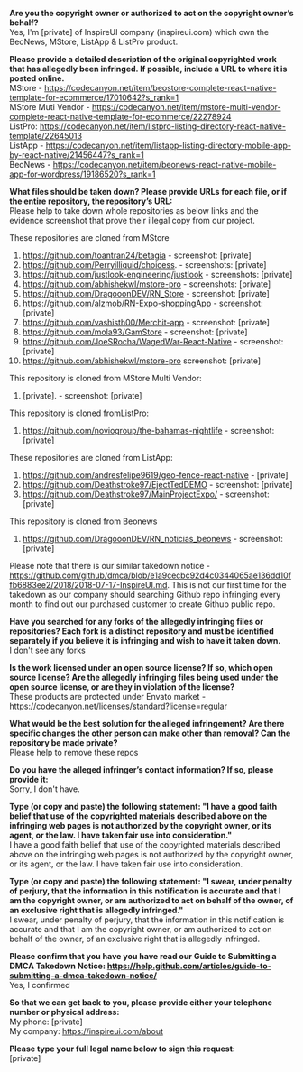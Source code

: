 **Are you the copyright owner or authorized to act on the copyright owner’s behalf?**   
Yes, I'm [private] of InspireUI company (inspireui.com) which own the BeoNews, MStore, ListApp & ListPro product.

**Please provide a detailed description of the original copyrighted work that has allegedly been infringed. If possible, include a URL to where it is posted online.**   
MStore - https://codecanyon.net/item/beostore-complete-react-native-template-for-ecommerce/17010642?s_rank=1   
MStore Muti Vendor - https://codecanyon.net/item/mstore-multi-vendor-complete-react-native-template-for-ecommerce/22278924   
ListPro: https://codecanyon.net/item/listpro-listing-directory-react-native-template/22645013   
ListApp - https://codecanyon.net/item/listapp-listing-directory-mobile-app-by-react-native/21456447?s_rank=1   
BeoNews - https://codecanyon.net/item/beonews-react-native-mobile-app-for-wordpress/19186520?s_rank=1

**What files should be taken down? Please provide URLs for each file, or if the entire repository, the repository’s URL:**   
Please help to take down whole repositories as below links and the evidence screenshot that prove their illegal copy from our project.

These repositories are cloned from MStore   
1. https://github.com/toantran24/betagia - screenshot: [private]  
2. https://github.com/Perryilliquid/choicess. - screenshots: [private]  
3. https://github.com/justlook-engineering/justlook - screenshots: [private]   
4. https://github.com/abhishekwl/mstore-pro - screenshots: [private]  
5. https://github.com/DragooonDEV/RN_Store - screenshot: [private]  
6. https://github.com/alzmob/RN-Expo-shoppingApp - screenshot: [private]  
7. https://github.com/vashisth00/Merchit-app - screenshot: [private]  
8. https://github.com/mola93/GamStore - screenshot: [private]  
9. https://github.com/JoeSRocha/WagedWar-React-Native - screenshot: [private]   
10. https://github.com/abhishekwl/mstore-pro screenshot: [private]

This repository is cloned from MStore Multi Vendor:   
1. [private]. - screenshot: [private]

This repository is cloned fromListPro:   
1. https://github.com/noviogroup/the-bahamas-nightlife - screenshot: [private]  

These repositories are cloned from ListApp:   
1. https://github.com/andresfelipe9619/geo-fence-react-native - [private]  
2. https://github.com/Deathstroke97/EjectTedDEMO - screenshot: [private]  
3. https://github.com/Deathstroke97/MainProjectExpo/ - screenshot: [private]  

This repository is cloned from Beonews   
1. https://github.com/DragooonDEV/RN_noticias_beonews - screenshot: [private]  

Please note that there is our similar takedown notice -   https://github.com/github/dmca/blob/e1a9cecbc92d4c0344065ae136dd10ffb6883ee2/2018/2018-07-17-InspireUI.md. This is not our first time for the takedown as our company should searching Github repo infringing every month to find out our purchased customer to create Github public repo.

**Have you searched for any forks of the allegedly infringing files or repositories? Each fork is a distinct repository and must be identified separately if you believe it is infringing and wish to have it taken down.**   
I don't see any forks

**Is the work licensed under an open source license? If so, which open source license? Are the allegedly infringing files being used under the open source license, or are they in violation of the license?**   
These products are protected under Envato market - https://codecanyon.net/licenses/standard?license=regular

**What would be the best solution for the alleged infringement? Are there specific changes the other person can make other than removal? Can the repository be made private?**   
Please help to remove these repos

**Do you have the alleged infringer’s contact information? If so, please provide it:**   
Sorry, I don't have.

**Type (or copy and paste) the following statement: "I have a good faith belief that use of the copyrighted materials described above on the infringing web pages is not authorized by the copyright owner, or its agent, or the law. I have taken fair use into consideration."**   
I have a good faith belief that use of the copyrighted materials described above on the infringing web pages is not authorized by the copyright owner, or its agent, or the law. I have taken fair use into consideration.

**Type (or copy and paste) the following statement: "I swear, under penalty of perjury, that the information in this notification is accurate and that I am the copyright owner, or am authorized to act on behalf of the owner, of an exclusive right that is allegedly infringed."**   
I swear, under penalty of perjury, that the information in this notification is accurate and that I am the copyright owner, or am authorized to act on behalf of the owner, of an exclusive right that is allegedly infringed.

**Please confirm that you have you have read our Guide to Submitting a DMCA Takedown Notice: https://help.github.com/articles/guide-to-submitting-a-dmca-takedown-notice/**   
Yes, I confirmed

**So that we can get back to you, please provide either your telephone number or physical address:**   
My phone: [private]  
My company: https://inspireui.com/about

**Please type your full legal name below to sign this request:**   
[private]

